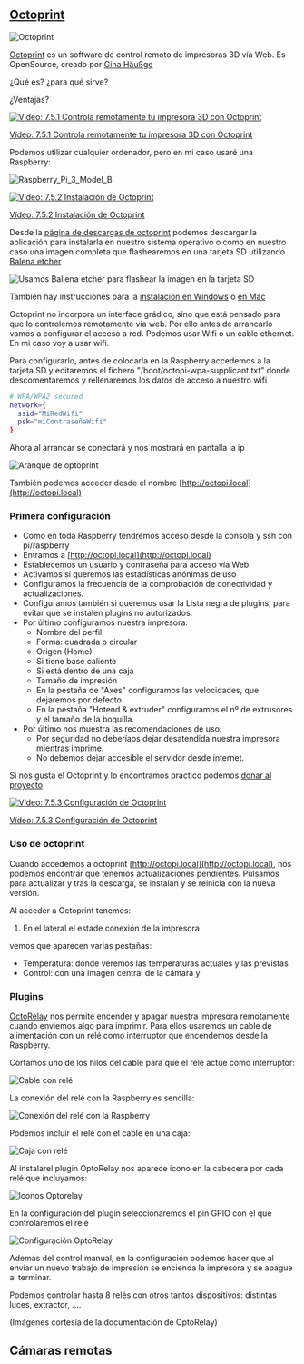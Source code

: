 ## [Octoprint](https://octoprint.org/)

![Octoprint](./images/logo_octoprint.png)

[Octoprint](https://octoprint.org/) es un software de control remoto de impresoras 3D vía Web. Es OpenSource, creado por [Gina Häußge](https://www.linkedin.com/in/ginahaeussge)

¿Qué es? ¿para qué sirve?

¿Ventajas?

[![Vídeo: 7.5.1 Controla remotamente tu impresora 3D con Octoprint](https://img.youtube.com/vi/kLuuMpX4i9w/0.jpg)](https://drive.google.com/file/d/1eOzrLx6OO-g5A0Qr4-20FlsI6U4BntKe/view?usp=sharing)


[Vídeo: 7.5.1 Controla remotamente tu impresora 3D con Octoprint](https://drive.google.com/file/d/1eOzrLx6OO-g5A0Qr4-20FlsI6U4BntKe/view?usp=sharing)

Podemos utilizar cualquier ordenador, pero en mi caso usaré una Raspberry:

![Raspberry_Pi_3_Model_B](./images/Raspberry_Pi_3_Model_B.png)


[![Vídeo: 7.5.2 Instalación de Octoprint](https://img.youtube.com/vi/5QqRwdIRhK8/0.jpg)](https://drive.google.com/file/d/1cDrPsKW89hJVOzRsAyKaIQNjr-PQkUWg/view?usp=sharing)

[Vídeo: 7.5.2 Instalación de Octoprint](https://drive.google.com/file/d/1cDrPsKW89hJVOzRsAyKaIQNjr-PQkUWg/view?usp=sharing)

Desde la [página de descargas de octoprint](https://octoprint.org/download/) podemos descargar la aplicación para instalarla en nuestro sistema operativo o como en nuestro caso una imagen completa que flashearemos en una tarjeta SD utilizando [Balena etcher](https://www.balena.io/etcher/) 

![Usamos Ballena etcher para flashear la imagen en la tarjeta SD](./images/ballena_octoprint.png)

También hay instrucciones para la [instalación en Windows](https://community.octoprint.org/t/setting-up-octoprint-on-windows/383/1) o [en Mac](https://community.octoprint.org/t/setting-up-octoprint-on-macos/13425)

Octoprint no incorpora un interface grádico, sino que está pensado para que lo controlemos remotamente vía web. Por ello antes de arrancarlo vamos a configurar el acceso a red. Podemos usar Wifi o un cable ethernet. En mi caso voy a usar wifi. 

Para configurarlo, antes de colocarla en la Raspberry accedemos a la tarjeta SD y editaremos el fichero "/boot/octopi-wpa-supplicant.txt" donde descomentaremos y rellenaremos los datos de acceso a nuestro wifi

```sh
# WPA/WPA2 secured
network={
  ssid="MiRedWifi"
  psk="miContraseñaWifi"
}

```

Ahora al arrancar se conectará y nos mostrará en pantalla la ip

![Aranque de optoprint](./images/octopi_boot.jpg)

También podemos acceder desde el nombre [http://octopi.local](http://octopi.local)

### Primera configuración

* Como en toda Raspberry tendremos acceso desde la consola y ssh con pi/raspberry
* Entramos a [http://octopi.local](http://octopi.local)
* Establecemos un usuario y contraseña para acceso vía Web
* Activamos si queremos las estadísticas anónimas de uso 
* Configuramos la frecuencia de la comprobación de conectividad y actualizaciones.
* Configuramos también si queremos usar la Lista negra de plugins, para evitar que se instalen plugins no autorizados.
* Por último configuramos nuestra impresora:
  * Nombre del perfil
  * Forma: cuadrada o circular
  * Origen (Home)
  * Si tiene base caliente
  * Si está dentro de una caja
  * Tamaño de impresión
  * En la pestaña de "Axes" configuramos las velocidades, que dejaremos por defecto
  * En la pestaña "Hotend & extruder" configuramos el nº de extrusores y el tamaño de la boquilla.
* Por último nos muestra las recomendaciones de uso: 
  * Por seguridad no deberíaos dejar desatendida nuestra impresora mientras imprime.
  * No debemos dejar accesible el servidor desde internet.

Si nos gusta el Octoprint y lo encontramos práctico podemos [donar al proyecto](https://octoprint.org/support-octoprint/)

[![Vídeo: 7.5.3 Configuración de Octoprint](https://img.youtube.com/vi/Ti0auAveWlA/0.jpg)](https://drive.google.com/file/d/1TYERg2G9pl07Pw9yLjpjs26UdX1ees23/view?usp=sharing)

[Vídeo: 7.5.3 Configuración de Octoprint](https://drive.google.com/file/d/1TYERg2G9pl07Pw9yLjpjs26UdX1ees23/view?usp=sharing)

### Uso de octoprint

Cuando accedemos a octoprint [http://octopi.local](http://octopi.local), nos podemos encontrar que tenemos actualizaciones pendientes. Pulsamos para actualizar y tras la descarga, se instalan y se reinicia con la nueva versión.


Al acceder a Octoprint tenemos:

1. En el lateral el estade conexión de la impresora

vemos que aparecen varias pestañas:
* Temperatura: donde veremos las temperaturas actuales y las previstas
* Control: con una imagen central de la cámara y 


### Plugins


[OctoRelay](https://plugins.octoprint.org/plugins/octorelay/) nos permite encender y apagar nuestra impresora remotamente cuando enviemos algo para imprimir. Para ellos usaremos un cable de alimentación con un relé como interruptor que encendemos desde la Raspberry.

Cortamos uno de los hilos del cable para que el relé actúe como interruptor:

![Cable con relé](./images/CableRele.png)

La conexión del relé con la Raspberry es sencilla:

![Conexión del relé con la Raspberry](./images/EsquemaReleRaspberry.png)

Podemos incluir el relé con el cable en una caja:

![Caja con relé](./images/CajaRele.png)

Al instalarel plugin OptoRelay nos aparece icono en la cabecera por cada relé que incluyamos:

![Iconos Optorelay](./images/IconoOptoRelay.png)

En la configuración del plugin seleccionaremos el pin GPIO con el que controlaremos el relé

![Configuración OptoRelay](./images/optoRelay.png)

Además del control manual, en la configuración podemos hacer que al enviar un nuevo trabajo de impresión se encienda la impresora y se apague al terminar.

Podemos controlar hasta 8 relés con otros tantos dispositivos: distintas luces, extractor, ....

(Imágenes cortesía de la documentación de OptoRelay)

## Cámaras remotas